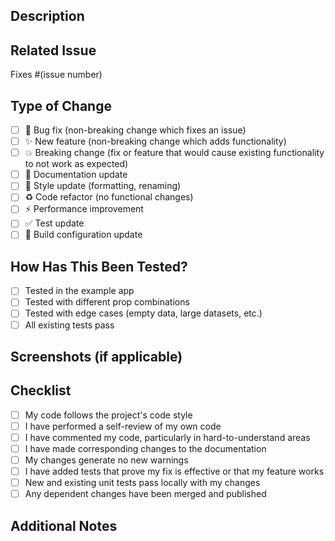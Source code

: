 ## Description
<!-- Provide a brief description of what this PR does -->

## Related Issue
<!-- Link to the issue this PR addresses, if applicable -->
Fixes #(issue number)

## Type of Change
<!-- Mark the relevant option with an "x" -->
- [ ] 🐛 Bug fix (non-breaking change which fixes an issue)
- [ ] ✨ New feature (non-breaking change which adds functionality)
- [ ] 💥 Breaking change (fix or feature that would cause existing functionality to not work as expected)
- [ ] 📝 Documentation update
- [ ] 🎨 Style update (formatting, renaming)
- [ ] ♻️ Code refactor (no functional changes)
- [ ] ⚡ Performance improvement
- [ ] ✅ Test update
- [ ] 🔧 Build configuration update

## How Has This Been Tested?
<!-- Describe the tests that you ran to verify your changes -->
- [ ] Tested in the example app
- [ ] Tested with different prop combinations
- [ ] Tested with edge cases (empty data, large datasets, etc.)
- [ ] All existing tests pass

## Screenshots (if applicable)
<!-- Add screenshots to help explain your changes -->

## Checklist
<!-- Mark completed items with an "x" -->
- [ ] My code follows the project's code style
- [ ] I have performed a self-review of my own code
- [ ] I have commented my code, particularly in hard-to-understand areas
- [ ] I have made corresponding changes to the documentation
- [ ] My changes generate no new warnings
- [ ] I have added tests that prove my fix is effective or that my feature works
- [ ] New and existing unit tests pass locally with my changes
- [ ] Any dependent changes have been merged and published

## Additional Notes
<!-- Add any additional notes or context about the PR -->